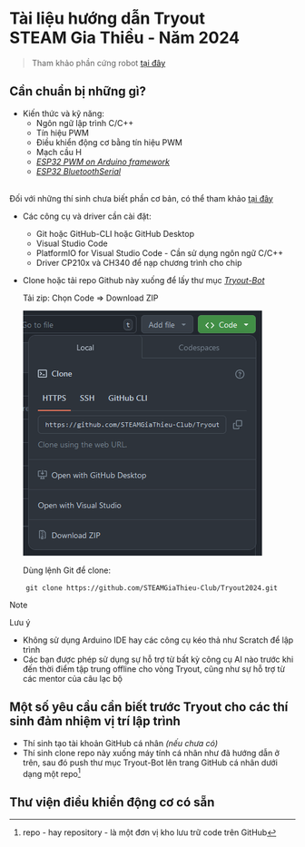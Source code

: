 # Tài liệu hướng dẫn Tryout</br> STEAM Gia Thiều - Năm 2024

> Tham khảo phần cứng robot [tại đây](mechanic/)

## Cần chuẩn bị những gì?

* Kiến thức và kỹ năng:
    - Ngôn ngữ lập trình C/C++
    - Tín hiệu PWM
    - Điều khiển động cơ bằng tín hiệu PWM
    - Mạch cầu H
    - *[ESP32 PWM on Arduino framework](https://randomnerdtutorials.com/esp32-pwm-arduino-ide/)*
    - *[ESP32 BluetoothSerial](https://randomnerdtutorials.com/esp32-bluetooth-classic-arduino-ide/)*
    </br>
Đối với những thí sinh chưa biết phần cơ bản, có thể tham khảo [tại đây](https://github.com/sgtsince2022/BEGINNER_TUTORIALS)

* Các công cụ và driver cần cài đặt:
    - Git hoặc GitHub-CLI hoặc GitHub Desktop
    - Visual Studio Code
    - PlatformIO for Visual Studio Code - Cần sử dụng ngôn ngữ C/C++
    - Driver CP210x và CH340 để nạp chương trình cho chip


* Clone hoặc tải repo Github này xuống để lấy thư mục [*Tryout-Bot*](Tryout-Bot) </br>

    Tải zip: Chọn Code => Download ZIP
    
    ![Tải zip](image/zip-download.png)
    
    Dùng lệnh Git để clone:
```
    git clone https://github.com/STEAMGiaThieu-Club/Tryout2024.git
```

> [!Note]
> Lưu ý
> 
> * Không sử dụng Arduino IDE hay các công cụ kéo thả như Scratch để lập trình
> * Các bạn được phép sử dụng sự hỗ trợ từ bất kỳ công cụ AI nào trước khi đến thời điểm tập trung offline cho vòng Tryout, cũng như sự hỗ trợ từ các mentor của câu lạc bộ

## Một số yêu cầu cần biết trước Tryout cho các thí sinh đảm nhiệm vị trí lập trình

* Thí sinh tạo tài khoản GitHub cá nhân *(nếu chưa có)*
* Thí sinh clone repo này xuống máy tính cá nhân như đã hướng dẫn ở trên, sau đó push thư mục Tryout-Bot lên trang GitHub cá nhân dưới dạng một repo[^1]

[^1]: repo - hay repository - là một đơn vị kho lưu trữ code trên GitHub

## Thư viện điều khiển động cơ có sẵn

